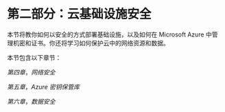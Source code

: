 # 第二部分：云基础设施安全

本节将教你如何以安全的方式部署基础设施，以及如何在 Microsoft Azure 中管理机密和证书。你还将学习如何保护云中的网络资源和数据。

本节包含以下章节：

*第四章*，*网络安全*

*第五章*，*Azure 密钥保管库*

*第六章*，*数据安全*
